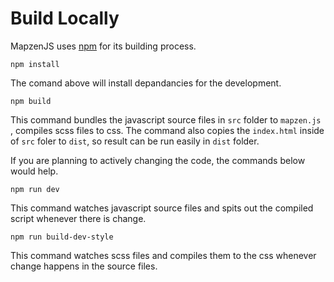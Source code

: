Build Locally
====

MapzenJS uses [npm]((https://docs.npmjs.com/getting-started/installing-node)) for its building process.

```
npm install
```
The comand above will install depandancies for the development.

```
npm build
```
This command bundles the javascript source files in `src` folder to `mapzen.js` , compiles scss files to css. The command also copies the `index.html` inside of `src` foler to `dist`, so result can be run easily in `dist` folder.

If you are planning to actively changing the code, the commands below would help.
```
npm run dev
```

This command watches javascript source files and spits out the compiled script whenever there is change.
```
npm run build-dev-style
```
This command watches scss files and compiles them to the css whenever change happens in the source files.
